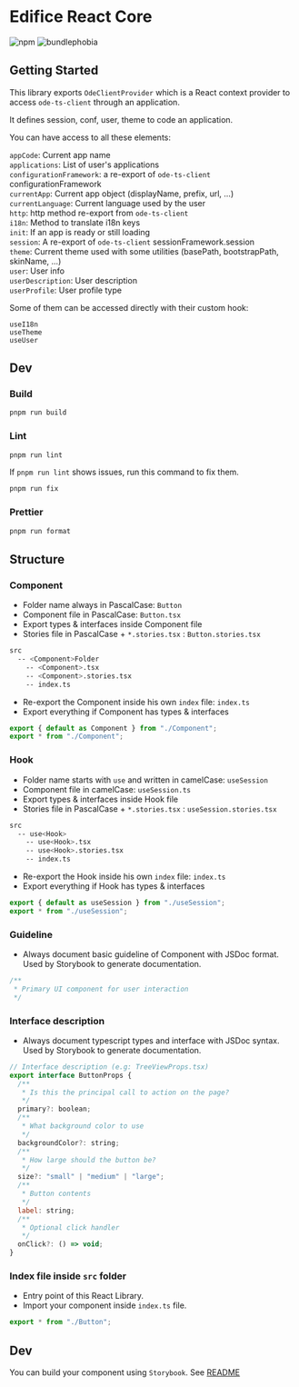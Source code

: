 # Edifice React Core

![npm](https://img.shields.io/npm/v/@ode-react-ui/core?style=flat-square)
![bundlephobia](https://img.shields.io/bundlephobia/min/@ode-react-ui/core?style=flat-square)

## Getting Started

This library exports `OdeClientProvider` which is a React context provider to access `ode-ts-client` through an application.

It defines session, conf, user, theme to code an application.

You can have access to all these elements:

`appCode`: Current app name <br/>
`applications`: List of user's applications <br/>
`configurationFramework`: a re-export of `ode-ts-client` configurationFramework <br/>
`currentApp`: Current app object (displayName, prefix, url, ...) <br/>
`currentLanguage`: Current language used by the user <br/>
`http`: http method re-export from `ode-ts-client` <br/>
`i18n`: Method to translate i18n keys <br/>
`init`: If an app is ready or still loading <br/>
`session`: A re-export of `ode-ts-client` sessionFramework.session <br/>
`theme`: Current theme used with some utilities (basePath, bootstrapPath, skinName, ...) <br/>
`user`: User info <br/>
`userDescription`: User description <br/>
`userProfile`: User profile type <br/>

Some of them can be accessed directly with their custom hook:

`useI18n` <br/>
`useTheme` <br/>
`useUser`

## Dev

### Build

```bash
pnpm run build
```

### Lint

```bash
pnpm run lint
```

If `pnpm run lint` shows issues, run this command to fix them.

```bash
pnpm run fix
```

### Prettier

```bash
pnpm run format
```

## Structure

### Component

- Folder name always in PascalCase: `Button`
- Component file in PascalCase: `Button.tsx`
- Export types & interfaces inside Component file
- Stories file in PascalCase + `*.stories.tsx` : `Button.stories.tsx`

```bash
src
  -- <Component>Folder
    -- <Component>.tsx
    -- <Component>.stories.tsx
    -- index.ts
```

- Re-export the Component inside his own `index` file: `index.ts`
- Export everything if Component has types & interfaces

```jsx
export { default as Component } from "./Component";
export * from "./Component";
```

### Hook

- Folder name starts with `use` and written in camelCase: `useSession`
- Component file in camelCase: `useSession.ts`
- Export types & interfaces inside Hook file
- Stories file in PascalCase + `*.stories.tsx` : `useSession.stories.tsx`

```bash
src
  -- use<Hook>
    -- use<Hook>.tsx
    -- use<Hook>.stories.tsx
    -- index.ts
```

- Re-export the Hook inside his own `index` file: `index.ts`
- Export everything if Hook has types & interfaces

```jsx
export { default as useSession } from "./useSession";
export * from "./useSession";
```

### Guideline

- Always document basic guideline of Component with JSDoc format. Used by Storybook to generate documentation.

```jsx
/**
 * Primary UI component for user interaction
 */
```

### Interface description

- Always document typescript types and interface with JSDoc syntax. Used by Storybook to generate documentation.

```jsx
// Interface description (e.g: TreeViewProps.tsx)
export interface ButtonProps {
  /**
   * Is this the principal call to action on the page?
   */
  primary?: boolean;
  /**
   * What background color to use
   */
  backgroundColor?: string;
  /**
   * How large should the button be?
   */
  size?: "small" | "medium" | "large";
  /**
   * Button contents
   */
  label: string;
  /**
   * Optional click handler
   */
  onClick?: () => void;
}
```

### Index file inside `src` folder

- Entry point of this React Library.
- Import your component inside `index.ts` file.

```jsx
export * from "./Button";
```

## Dev

You can build your component using `Storybook`. See [README](../../docs/README.md)
